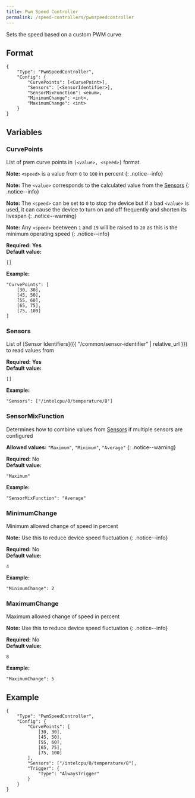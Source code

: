 ```yaml
---
title: Pwm Speed Controller
permalink: /speed-controllers/pwmspeedcontroller
---
```


Sets the speed based on a custom PWM curve

## Format

~~~
{
    "Type": "PwmSpeedController",
    "Config": {
        "CurvePoints": [<CurvePoint>],
        "Sensors": [<SensorIdentifier>],
        "SensorMixFunction": <enum>,
        "MinimumChange": <int>,
        "MaximumChange": <int>
    }
}
~~~

## Variables

### CurvePoints
<div class="variable-block" markdown="block">

List of pwm curve points in `[<value>, <speed>]` format.

**Note:** `<speed>` is a value from `0` to `100` in percent
{: .notice--info}

**Note:** The `<value>` corresponds to the calculated value from the [Sensors](#sensors)
{: .notice--info}

**Note:** The `<speed>` can be set to `0` to stop the device but if a bad `<value>` is used, it can cause the device to turn on and off frequently and shorten its livespan
{: .notice--warning}

**Note:** Any `<speed>` beetween `1` and `19` will be raised to `20` as this is the minimum operating speed
{: .notice--info}

**Required:** **Yes**<br>
**Default value:**
~~~
[]
~~~
**Example:**
~~~
"CurvePoints": [
    [30, 30],
    [45, 50],
    [55, 60],
    [65, 75],
    [75, 100]
]
~~~

</div>

### Sensors
<div class="variable-block" markdown="block">

List of [Sensor Identifiers]({{ "/common/sensor-identifier" | relative_url }}) to read values from

**Required:** **Yes**<br>
**Default value:**
~~~
[]
~~~
**Example:**
~~~
"Sensors": ["/intelcpu/0/temperature/8"]
~~~

</div>

### SensorMixFunction
<div class="variable-block" markdown="block">

Determines how to combine values from [Sensors](#sensors) if multiple sensors are configured

**Allowed values:** `"Maximum"`, `"Minimum"`, `"Average"`
{: .notice--warning}

**Required:** No<br>
**Default value:**
~~~
"Maximum"
~~~
**Example:**
~~~
"SensorMixFunction": "Average"
~~~

</div>

### MinimumChange
<div class="variable-block" markdown="block">

Minimum allowed change of speed in percent

**Note:** Use this to reduce device speed fluctuation
{: .notice--info}

**Required:** No<br>
**Default value:**
~~~
4
~~~
**Example:**
~~~
"MinimumChange": 2
~~~

</div>

### MaximumChange
<div class="variable-block" markdown="block">

Maximum allowed change of speed in percent

**Note:** Use this to reduce device speed fluctuation
{: .notice--info}

**Required:** No<br>
**Default value:**
~~~
8
~~~
**Example:**
~~~
"MaximumChange": 5
~~~

</div>

## Example

~~~
{
    "Type": "PwmSpeedController", 
    "Config": {
        "CurvePoints": [
            [30, 30],
            [45, 50],
            [55, 60],
            [65, 75],
            [75, 100]
        ],
        "Sensors": ["/intelcpu/0/temperature/8"],
        "Trigger": {
            "Type": "AlwaysTrigger"
        }
    }
}
~~~
